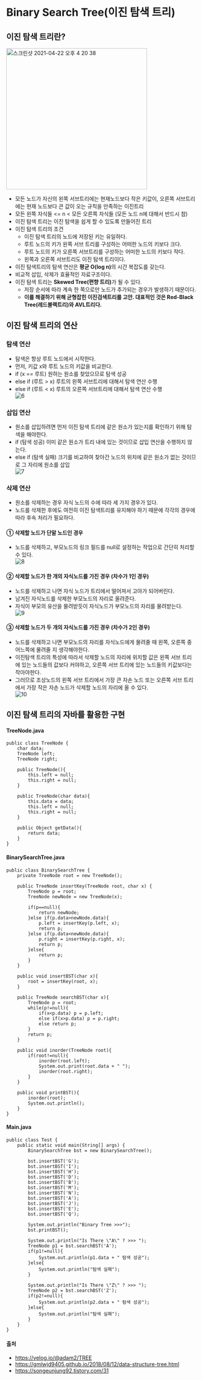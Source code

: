 # Binary Search Tree(이진 탐색 트리)

## 이진 탐색 트리란?
<img width="373" alt="스크린샷 2021-04-22 오후 4 20 38" src="https://user-images.githubusercontent.com/44339530/115672598-ae4a9280-a386-11eb-9a38-43eba9faea13.png"><br>

- 모든 노드가 자신의 왼쪽 서브트리에는 현재노드보다 작은 키값이, 오른쪽 서브트리에는 현재 노드보다 큰 값이 오는 규칙을 만족하는 이진트리
- 모든 왼쪽 자식들 <= n < 모든 오른쪽 자식들 (모든 노드 n에 대해서 반드시 참)
- 이진 탐색 트리는 이진 탐색을 쉽게 할 수 있도록 만들어진 트리
- 이진 탐색 트리의 조건
    - 이진 탐색 트리의 노드에 저장된 키는 유일하다.
    - 루트 노드의 키가 왼쪽 서브 트리를 구성하는 어떠한 노드의 키보다 크다.
    - 루트 노드의 키가 오른쪽 서브트리를 구성하는 어떠한 노드의 키보다 작다.
    - 왼쪽과 오른쪽 서브트리도 이진 탐색 트리이다.
- 이진 탐색트리의 탐색 연산은 <b>평균 O(log n)</b>의 시간 복잡도를 갖는다.
- 비교적 삽입, 삭제가 효율적인 자료구조이다.
- 이진 탐색 트리는 <b>Skewed Tree(편향 트리)</b>가 될 수 있다.
    - 저장 순서에 따라 계속 한 쪽으로만 노드가 추가되는 경우가 발생하기 때문이다.
    - <b>이를 해결하기 위해 균형잡힌 이진검색트리를 고안. 대표적인 것은 Red-Black Tree(레드블랙트리)와 AVL트리다.</b>
## 이진 탐색 트리의 연산
### 탐색 연산
- 탐색은 항상 루트 노드에서 시작한다.
- 먼저, 키값 x와 루트 노드의 키값을 비교한다.
- if (x == 루트) 원하는 원소를 찾았으므로 탐색 성공
- else if (루트 > x) 루트의 왼쪽 서브트리에 대해서 탐색 연산 수행
- else if (루트 < x) 루트의 오른쪽 서브트리에 대해서 탐색 연산 수행<br>
![6](https://user-images.githubusercontent.com/44339530/115673296-6f690c80-a387-11eb-8f7a-861082d03f2a.png)<br>

### 삽입 연산
- 원소를 삽입하려면 먼저 이진 탐색 트리에 같은 원소가 있는지를 확인하기 위해 탐색을 해야한다.
- if (탐색 성공) 이미 같은 원소가 트리 내에 있는 것이므로 삽입 연산을 수행하지 않는다.
- else if (탐색 실패) 크기를 비교하여 찾아간 노드의 위치에 같은 원소가 없는 것이므로 그 자리에 원소를 삽입<br>
![7](https://user-images.githubusercontent.com/44339530/115673476-a4755f00-a387-11eb-8d61-8a520364ee57.png)<br>


### 삭제 연산
- 원소를 삭제하는 경우 자식 노드의 수에 따라 세 가지 경우가 있다.
- 노드를 삭제한 후에도 여전히 이진 탐색트리를 유지해야 하기 때문에 각각의 경우에 따라 후속 처리가 필요하다.

#### ① 삭제할 노드가 단말 노드인 경우
- 노드를 삭제하고, 부모노드의 링크 필드를 null로 설정하는 작업으로 간단히 처리할 수 있다.<br>
![8](https://user-images.githubusercontent.com/44339530/115673653-d686c100-a387-11eb-97d2-222ca6de79f8.jpeg)<br>

#### ② 삭제할 노드가 한 개의 자식노드를 가진 경우 (차수가 1인 경우)
- 노드를 삭제하고 나면 자식 노드가 트리에서 떨어져서 고아가 되어버린다.
- 남겨진 자식노드를 삭제한 부모노드의 자리로 올려준다. 
- 자식이 부모의 유산을 물려받듯이 자식노드가 부모노드의 자리를 물려받는다.<br>
![9](https://user-images.githubusercontent.com/44339530/115673831-003fe800-a388-11eb-82aa-2e9c8ce09f77.png)<br>

####   ③ 삭제할 노드가 두 개의 자식노드를 가진 경우 (차수가 2인 경우)
- 노드를 삭제하고 나면 부모노드의 자리를 자식노드에게 물려줄 때 왼쪽, 오른쪽 중 어느쪽에 물려줄 지 생각해야한다.
- 이진탐색 트리의 특성에 따라서 삭제할 노드의 자리에 위치할 값은 왼쪽 서브 트리에 있는 노드들의 값보다 커야하고, 오른쪽 서브 트리에 있는 노드들의 키값보다는 작아야한다. 
- 그러므로 조상노드의 왼쪽 서브 트리에서 가장 큰 자손 노드 또는 오른쪽 서브 트리에서 가장 작은 자손 노드가 삭제할 노드의 자리에 올 수 있다.<br>
![10](https://user-images.githubusercontent.com/44339530/115674157-557bf980-a388-11eb-96d4-0fe91bfa16df.png)<br>

## 이진 탐색 트리의 자바를 활용한 구현
#### TreeNode.java
~~~
public class TreeNode {
    char data;
    TreeNode left;
    TreeNode right;
    
    public TreeNode(){
        this.left = null;
        this.right = null;
    }
    
    public TreeNode(char data){
        this.data = data;
        this.left = null;
        this.right = null;
    }
    
    public Object getData(){
        return data;
    }
}
~~~

#### BinarySearchTree.java
~~~
public class BinarySearchTree {
    private TreeNode root = new TreeNode();
    
    public TreeNode insertKey(TreeNode root, char x) {
        TreeNode p = root;
        TreeNode newNode = new TreeNode(x);
        
        if(p==null){
            return newNode;
        }else if(p.data>newNode.data){
            p.left = insertKey(p.left, x);
            return p;
        }else if(p.data<newNode.data){
            p.right = insertKey(p.right, x);
            return p;
        }else{ 
            return p;
        }
    }
    
    public void insertBST(char x){
        root = insertKey(root, x);
    }
    
    public TreeNode searchBST(char x){
        TreeNode p = root;
        while(p!=null){
            if(x<p.data) p = p.left;
            else if(x>p.data) p = p.right;
            else return p;
        }
        return p;
    }
    
    public void inorder(TreeNode root){
        if(root!=null){
            inorder(root.left);
            System.out.print(root.data + " ");
            inorder(root.right);
        }
    }
    
    public void printBST(){
        inorder(root);
        System.out.println();
    }
}
~~~

#### Main.java
~~~
public class Test {
    public static void main(String[] args) {
        BinarySearchTree bst = new BinarySearchTree();
        
        bst.insertBST('G');
        bst.insertBST('I');
        bst.insertBST('H');
        bst.insertBST('D');
        bst.insertBST('B');
        bst.insertBST('M');
        bst.insertBST('N');
        bst.insertBST('A');
        bst.insertBST('J');
        bst.insertBST('E');
        bst.insertBST('Q');
        
        System.out.println("Binary Tree >>>");
        bst.printBST();
        
        System.out.println("Is There \"A\" ? >>> ");
        TreeNode p1 = bst.searchBST('A');
        if(p1!=null){
            System.out.println(p1.data + " 탐색 성공");
        }else{
            System.out.println("탐색 실패");
        }
        
        System.out.println("Is There \"Z\" ? >>> ");
        TreeNode p2 = bst.searchBST('Z');
        if(p2!=null){
            System.out.println(p2.data + " 탐색 성공");
        }else{
            System.out.println("탐색 실패");
        }
    }
}
~~~

#### 출처
- https://velog.io/@adam2/TREE
- https://gmlwjd9405.github.io/2018/08/12/data-structure-tree.html
- https://songeunjung92.tistory.com/31